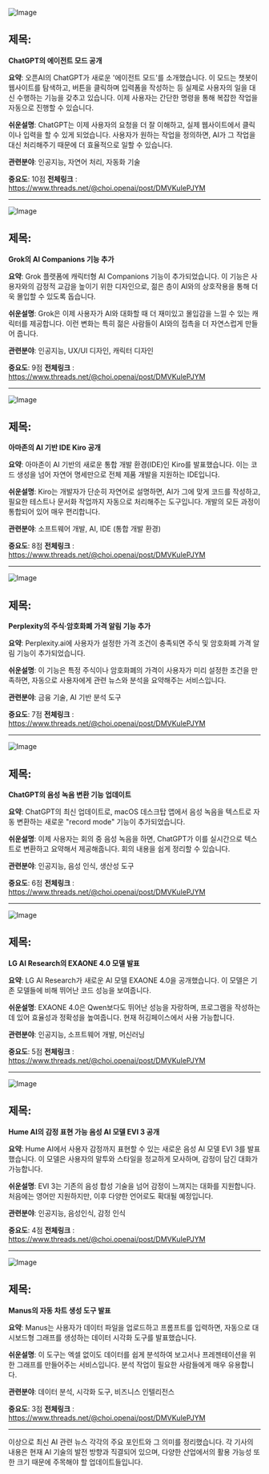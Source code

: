 ![Image](https://scontent-iad3-1.cdninstagram.com/v/t51.71878-15/520797146_758649136601404_1460655130227240599_n.jpg?stp=dst-jpg_e35_tt6&_nc_cat=107&ccb=1-7&_nc_sid=18de74&_nc_ohc=SwIqXGyuPCoQ7kNvwG94NXF&_nc_oc=AdnFtDhynWbw4vsEU4tYen8OMT6iawQXxK8jyvPlb938RunK9CK_uqgSioLsdx_9vYQ&_nc_zt=23&_nc_ht=scontent-iad3-1.cdninstagram.com&edm=ACx9VUEEAAAA&_nc_gid=0KEw2_1Uxo3SoiYfPqGCAA&oh=00_AfTc8m1lZQa_hgboZvnWxg1J1AuKtJWgRjaATycEb6xTng&oe=6883454E)

## 제목:
**ChatGPT의 에이전트 모드 공개**

**요약**:
오픈AI의 ChatGPT가 새로운 '에이전트 모드'를 소개했습니다. 이 모드는 챗봇이 웹사이트를 탐색하고, 버튼을 클릭하며 입력폼을 작성하는 등 실제로 사용자의 일을 대신 수행하는 기능을 갖추고 있습니다. 이제 사용자는 간단한 명령을 통해 복잡한 작업을 자동으로 진행할 수 있습니다.

**쉬운설명**:
ChatGPT는 이제 사용자의 요청을 더 잘 이해하고, 실제 웹사이트에서 클릭이나 입력을 할 수 있게 되었습니다. 사용자가 원하는 작업을 정의하면, AI가 그 작업을 대신 처리해주기 때문에 더 효율적으로 일할 수 있습니다.

**관련분야**:
인공지능, 자연어 처리, 자동화 기술

**중요도**: 10점
**전체링크** :  https://www.threads.net/@choi.openai/post/DMVKuIePJYM

---

![Image](https://scontent-iad3-2.cdninstagram.com/v/t51.71878-15/520292630_3758669917759121_2008133864621697291_n.jpg?stp=dst-jpg_e35_tt6&_nc_cat=100&ccb=1-7&_nc_sid=18de74&_nc_ohc=onvlCLgD8J8Q7kNvwGo_A5j&_nc_oc=AdniyUc6uwsU23Onav1Cs1AJ8tcPT7ZP622-PZ7Q9KalhpvgltK1sP--90f8R2-yDsk&_nc_zt=23&_nc_ht=scontent-iad3-2.cdninstagram.com&edm=ACx9VUEEAAAA&_nc_gid=0KEw2_1Uxo3SoiYfPqGCAA&oh=00_AfRpdhGLF2HneVsXGU3OJKBTHG1Z19QuaNBwTysiVkBy3w&oe=68832575)

## 제목:
**Grok의 AI Companions 기능 추가**

**요약**:
Grok 플랫폼에 캐릭터형 AI Companions 기능이 추가되었습니다. 이 기능은 사용자와의 감정적 교감을 높이기 위한 디자인으로, 젊은 층이 AI와의 상호작용을 통해 더욱 몰입할 수 있도록 돕습니다.

**쉬운설명**:
Grok은 이제 사용자가 AI와 대화할 때 더 재미있고 몰입감을 느낄 수 있는 캐릭터를 제공합니다. 이런 변화는 특히 젊은 사람들이 AI와의 접촉을 더 자연스럽게 만들어 줍니다.

**관련분야**:
인공지능, UX/UI 디자인, 캐릭터 디자인

**중요도**: 9점
**전체링크** :  https://www.threads.net/@choi.openai/post/DMVKuIePJYM

---

![Image](https://scontent-iad3-1.cdninstagram.com/v/t51.71878-15/520797146_758649136601404_1460655130227240599_n.jpg?stp=dst-jpg_e35_tt6&_nc_cat=107&ccb=1-7&_nc_sid=18de74&_nc_ohc=SwIqXGyuPCoQ7kNvwG94NXF&_nc_oc=AdnFtDhynWbw4vsEU4tYen8OMT6iawQXxK8jyvPlb938RunK9CK_uqgSioLsdx_9vYQ&_nc_zt=23&_nc_ht=scontent-iad3-1.cdninstagram.com&edm=ACx9VUEEAAAA&_nc_gid=0KEw2_1Uxo3SoiYfPqGCAA&oh=00_AfTc8m1lZQa_hgboZvnWxg1J1AuKtJWgRjaATycEb6xTng&oe=6883454E)

## 제목:
**아마존의 AI 기반 IDE Kiro 공개**

**요약**:
아마존이 AI 기반의 새로운 통합 개발 환경(IDE)인 Kiro를 발표했습니다. 이는 코드 생성을 넘어 자연어 명세만으로 전체 제품 개발을 지원하는 IDE입니다.

**쉬운설명**:
Kiro는 개발자가 단순히 자연어로 설명하면, AI가 그에 맞게 코드를 작성하고, 필요한 테스트나 문서화 작업까지 자동으로 처리해주는 도구입니다. 개발의 모든 과정이 통합되어 있어 매우 편리합니다.

**관련분야**:
소프트웨어 개발, AI, IDE (통합 개발 환경)

**중요도**: 8점
**전체링크** :  https://www.threads.net/@choi.openai/post/DMVKuIePJYM

---

![Image](https://scontent-iad3-1.cdninstagram.com/v/t51.71878-15/520292630_3758669917759121_2008133864621697291_n.jpg?stp=dst-jpg_e35_tt6&_nc_cat=100&ccb=1-7&_nc_sid=18de74&_nc_ohc=onvlCLgD8J8Q7kNvwGo_A5j&_nc_oc=AdniyUc6uwsU23Onav1Cs1AJ8tcPT7ZP622-PZ7Q9KalhpvgltK1sP--90f8R2-yDsk&_nc_zt=23&_nc_ht=scontent-iad3-2.cdninstagram.com&edm=ACx9VUEEAAAA&_nc_gid=0KEw2_1Uxo3SoiYfPqGCAA&oh=00_AfRpdhGLF2HneVsXGU3OJKBTHG1Z19QuaNBwTysiVkBy3w&oe=68832575)

## 제목:
**Perplexity의 주식·암호화폐 가격 알림 기능 추가**

**요약**:
Perplexity.ai에 사용자가 설정한 가격 조건이 충족되면 주식 및 암호화폐 가격 알림 기능이 추가되었습니다.

**쉬운설명**:
이 기능은 특정 주식이나 암호화폐의 가격이 사용자가 미리 설정한 조건을 만족하면, 자동으로 사용자에게 관련 뉴스와 분석을 요약해주는 서비스입니다.

**관련분야**:
금융 기술, AI 기반 분석 도구

**중요도**: 7점
**전체링크** :  https://www.threads.net/@choi.openai/post/DMVKuIePJYM

---

![Image](https://scontent-iad3-1.cdninstagram.com/v/t51.71878-15/504730761_748216257738028_148389698664306349_n.jpg?stp=dst-jpg_e35_tt6&_nc_cat=102&ccb=1-7&_nc_sid=18de74&_nc_ohc=IueG4MB__TEQ7kNvwHtlIUx&_nc_oc=AdlImPUT29WztdgjwkSHujABOBjhluWS7ExjGfn0I9nNxeVt2yfgpg0dvOQnb-iNepE&_nc_zt=23&_nc_ht=scontent-iad3-1.cdninstagram.com&edm=ACx9VUEEAAAA&_nc_gid=0KEw2_1Uxo3SoiYfPqGCAA&oh=00_AfRkj4qvsaiABO0TOuOEDOvK_QObemofWRJsJ8nMF7ud4g&oe=68832EF1)

## 제목:
**ChatGPT의 음성 녹음 변환 기능 업데이트**

**요약**:
ChatGPT의 최신 업데이트로, macOS 데스크탑 앱에서 음성 녹음을 텍스트로 자동 변환하는 새로운 "record mode" 기능이 추가되었습니다.

**쉬운설명**:
이제 사용자는 회의 중 음성 녹음을 하면, ChatGPT가 이를 실시간으로 텍스트로 변환하고 요약해서 제공해줍니다. 회의 내용을 쉽게 정리할 수 있습니다.

**관련분야**:
인공지능, 음성 인식, 생산성 도구

**중요도**: 6점
**전체링크** :  https://www.threads.net/@choi.openai/post/DMVKuIePJYM

--- 

![Image](https://scontent-iad3-2.cdninstagram.com/v/t51.71878-15/520292630_3758669917759121_2008133864621697291_n.jpg?stp=dst-jpg_e35_tt6&_nc_cat=100&ccb=1-7&_nc_sid=18de74&_nc_ohc=onvlCLgD8J8Q7kNvwGo_A5j&_nc_oc=AdniyUc6uwsU23Onav1Cs1AJ8tcPT7ZP622-PZ7Q9KalhpvgltK1sP--90f8R2-yDsk&_nc_zt=23&_nc_ht=scontent-iad3-2.cdninstagram.com&edm=ACx9VUEEAAAA&_nc_gid=0KEw2_1Uxo3SoiYfPqGCAA&oh=00_AfRpdhGLF2HneVsXGU3OJKBTHG1Z19QuaNBwTysiVkBy3w&oe=68832575)

## 제목:
**LG AI Research의 EXAONE 4.0 모델 발표**

**요약**:
LG AI Research가 새로운 AI 모델 EXAONE 4.0을 공개했습니다. 이 모델은 기존 모델들에 비해 뛰어난 코드 성능을 보여줍니다.

**쉬운설명**:
EXAONE 4.0은 Qwen보다도 뛰어난 성능을 자랑하며, 프로그램을 작성하는 데 있어 효율성과 정확성을 높여줍니다. 현재 허깅페이스에서 사용 가능합니다.

**관련분야**:
인공지능, 소프트웨어 개발, 머신러닝

**중요도**: 5점
**전체링크** :  https://www.threads.net/@choi.openai/post/DMVKuIePJYM

---

![Image](https://scontent-iad3-1.cdninstagram.com/v/t51.71878-15/520797146_758649136601404_1460655130227240599_n.jpg?stp=dst-jpg_e35_tt6&_nc_cat=107&ccb=1-7&_nc_sid=18de74&_nc_ohc=SwIqXGyuPCoQ7kNvwG94NXF&_nc_oc=AdnFtDhynWbw4vsEU4tYen8OMT6iawQXxK8jyvPlb938RunK9CK_uqgSioLsdx_9vYQ&_nc_zt=23&_nc_ht=scontent-iad3-1.cdninstagram.com&edm=ACx9VUEEAAAA&_nc_gid=0KEw2_1Uxo3SoiYfPqGCAA&oh=00_AfTc8m1lZQa_hgboZvnWxg1J1AuKtJWgRjaATycEb6xTng&oe=6883454E)

## 제목:
**Hume AI의 감정 표현 가능 음성 AI 모델 EVI 3 공개**

**요약**:
Hume AI에서 사용자 감정까지 표현할 수 있는 새로운 음성 AI 모델 EVI 3를 발표했습니다. 이 모델은 사용자의 말투와 스타일을 정교하게 모사하며, 감정이 담긴 대화가 가능합니다.

**쉬운설명**:
EVI 3는 기존의 음성 합성 기술을 넘어 감정이 느껴지는 대화를 지원합니다. 처음에는 영어만 지원하지만, 이후 다양한 언어로도 확대될 예정입니다.

**관련분야**:
인공지능, 음성인식, 감정 인식

**중요도**: 4점
**전체링크** :  https://www.threads.net/@choi.openai/post/DMVKuIePJYM

---

![Image](https://scontent-iad3-1.cdninstagram.com/v/t51.71878-15/504730761_748216257738028_148389698664306349_n.jpg?stp=dst-jpg_e35_tt6&_nc_cat=102&ccb=1-7&_nc_sid=18de74&_nc_ohc=IueG4MB__TEQ7kNvwHtlIUx&_nc_oc=AdlImPUT29WztdgjwkSHujABOBjhluWS7ExjGfn0I9nNxeVt2yfgpg0dvOQnb-iNepE&_nc_zt=23&_nc_ht=scontent-iad3-1.cdninstagram.com&edm=ACx9VUEEAAAA&_nc_gid=0KEw2_1Uxo3SoiYfPqGCAA&oh=00_AfRkj4qvsaiABO0TOuOEDOvK_QObemofWRJsJ8nMF7ud4g&oe=68832EF1)

## 제목:
**Manus의 자동 차트 생성 도구 발표**

**요약**:
Manus는 사용자가 데이터 파일을 업로드하고 프롬프트를 입력하면, 자동으로 대시보드형 그래프를 생성하는 데이터 시각화 도구를 발표했습니다.

**쉬운설명**:
이 도구는 엑셀 없이도 데이터를 쉽게 분석하여 보고서나 프레젠테이션을 위한 그래프를 만들어주는 서비스입니다. 분석 작업이 필요한 사람들에게 매우 유용합니다.

**관련분야**:
데이터 분석, 시각화 도구, 비즈니스 인텔리전스

**중요도**: 3점
**전체링크** :  https://www.threads.net/@choi.openai/post/DMVKuIePJYM 

--- 

이상으로 최신 AI 관련 뉴스 각각의 주요 포인트와 그 의미를 정리했습니다. 각 기사의 내용은 현재 AI 기술의 발전 방향과 직결되어 있으며, 다양한 산업에서의 활용 가능성 또한 크기 때문에 주목해야 할 업데이트들입니다.